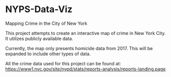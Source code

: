 # NYPS-Data-Viz
Mapping Crime in the City of New York

This project attempts to create an interactive map of crime in New York City.
It utilizes publicly available data.

Currently, the map only presents homicide data from 2017. This will be expanded
to include other types of data.

All the crime data used for this project can be found at: https://www1.nyc.gov/site/nypd/stats/reports-analysis/reports-landing.page
